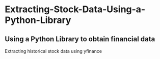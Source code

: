 # Extracting-Stock-Data-Using-a-Python-Library
## Using a Python Library to obtain financial data
Extracting historical stock data using yfinance
